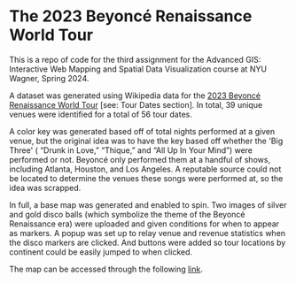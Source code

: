 # The 2023 Beyoncé Renaissance World Tour

This is a repo of code for the third assignment for the Advanced GIS: Interactive Web Mapping and Spatial Data Visualization course at NYU Wagner, Spring 2024.

A dataset was generated using Wikipedia data for the [2023 Beyoncé Renaissance World Tour](https://en.wikipedia.org/wiki/Renaissance_World_Tour) [see: Tour Dates section]. 
In total, 39 unique venues were identified for a total of 56 tour dates.

A color key was generated based off of total nights performed at a given venue, but the original idea was to have the key based off whether the 'Big Three' ( “Drunk in Love,” “Thique,” and “All Up In Your Mind”) were performed or not. Beyoncé only performed them at a handful of shows, including Atlanta, Houston, and Los Angeles.
A reputable source could not be located to determine the venues these songs were performed at, so the idea was scrapped.

In full, a base map was generated and enabled to spin. Two images of silver and gold disco balls (which symbolize the theme of the Beyoncé Renaissance era) were uploaded and given conditions for when to appear as markers. A popup was set up to relay venue and revenue statistics when the disco markers are clicked. And buttons were added so tour locations by continent could be easily jumped to when clicked.

The map can be accessed through the following [link](https://ceinna.github.io/beyonce-rwt-2023/).



